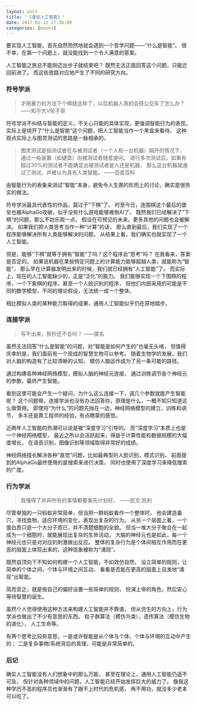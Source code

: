 ```yaml
---
layout: post
title: "《漫谈人工智能》"
date: 2017-02-12 17:38:00
categories: [books]
---
```


要实现人工智能，首先自然而然地就会遇到一个哲学问题——“什么是智能”。
很不幸，在第一个问题上，就没能找到一个令人满意的答案。

人工智能之旅总不能刚迈出步子就结束吧？
既然无法正面回答这个问题，只能迂回前进了。
而这些思路对应地产生了不同的研究方向。

### 符号学派

> 才用暴力的方法下个棋就这样了，以后机器人真的会搭公交车了怎么办？
> ——知乎大V轮子哥

符号学派不纠结与智能的定义，不关心只能的具体实现，更强调智能行为的表现。
实际上是绕开了“什么是智能”这个问题，把人工智能当作一个黑盒来看待。
这种观点实际上与图灵测试的思路是一脉相承的。

> 图灵测试是指测试者在与被测试者（一个人和一台机器）隔开的情况下，
> 通过一些装置（如键盘）向被测试者随意提问。
> 进行多次测试后，如果有超过30%的测试者不能确定出被测试者是人还是机器，
> 那么这台机器就通过了测试，并被认为具有人类智能。
> ——百度百科

由智能行为的表象来测试“智能”本身，避免令人生畏的形而上的讨论，确实是很务实的做法。

符号学派最具代表性的作品，莫过于“下棋”了。
时至今日，连围棋这个最后的堡垒也被AlphaGo攻破，似乎没有什么游戏能够难倒AI了。
既然我们已经解决了“下棋”的问题，那么不妨乐观一点，
假设在可预见的未来，更多其他的问题也会被解决。
如果我们把人类思考当作一种“计算”的话，
那么直到最后，我们实现了一个程序能够解决所有人类能够解决的问题，
从结果上看，我们确实也就实现了一个人工智能。

但是，能够“下棋”就等于拥有“智能”了吗？这个程序会“思考”吗？
在我看来，答案是否定的。
如果说机器在某些特定问题上的计算能力能够超越人类，就能称为“智能”，
那么早在计算器发明出来的时候，我们就已经拥有“人工智能”了。
而实际上，现在的人工智能缺少的，正是“泛化”的能力。
我们能够实现一个下围棋的程序，一个下象棋的程序，甚至一个人脸识别的程序，
但他们内部采用的可能是不同的数学模型，不同的理论假设，无法统一成一个整体。

相比模拟人类的某种能力取得的成果，通用人工智能似乎仍在原地踏步。

### 连接学派

> 写不出来，照抄还不会吗？
> ——匿名

虽然无法回答“什么是智能”的问题，对“智能是如何产生的”也毫无头绪，
但值得庆幸的是，我们面前有一个现成的智慧生物可以参考。
随着生物学的发展，我们对人脑的构造有了比较清晰的认知，
模仿人脑运作成为了另一条可能的路径。

通过构建各种神经网络模型，模拟人脑的神经元连接，
通过训练调节各个神经元的参数，最终产生智能。

看到这里可能会产生一个疑问，为什么这么连接一下，调几个参数就能产生智能呢？
这个问题嘛，连接学派也没有办法回答你，原理是什么，一概不知只知道这么做管用。
即使将“为什么”的问题先抛在一边，神经网络模型的建立，训练和调节，
多半还是靠工程师的经验，有点瞎蒙的感觉。

近两年人工智能的热潮可以说是被“深度学习”引导的。
而“深度学习”本质上也是一个神经网络模型，
最近之所以会活跃起来，得益于计算性能和数据规模的大幅度增长，
在语音识别，图像识别等领域取得非常好的成绩。

神经网络擅长解决各种“直觉”问题，比如最典型的人脸识别，模式识别。
前面提到的AlphaGo最终使用的是搜索来进行决策，
同时也使用了深度学习来降低搜索的广度。

### 行为学派

> 我懂得了并非所有的事情都要事先计划好。
> ——凯文·凯利

尽管单独的一只蚂蚁非常简单，但当把一群蚂蚁看作一个整体时，
他会建造巢穴，寻找食物，适应环境的变化，表现出复杂的行为。
从另一个层面上看，一个蛋白质只是一个大分子而已，并不清楚细胞的全貌。
但当一堆大分子聚合在一起成为一个细胞时，就能展现出复杂的生命活动。
大脑的神经元也是如此，每一个神经元也只是对对应的刺激做出反应。
整体的复杂行为是个体间相互作用而在更高的层面上体现出来的，这种现象被称为“涌现”。

既然自顶向下不知如何构建一个人工智能，不如效仿自然，
设立简单的规则，让简单的个体之间，个体与环境之间互动，
看看是否能在更高的层面上自发地“涌现”出智能。

简而言之，就是按自己的偏好设置一些简单的规则，
扮演上帝的角色，然后安心等待智慧的诞生。

虽然个人觉得使用这种方法来构建人工智能并不靠谱，
但从仿生的方向上，行为学派也做出了不少有意思的东西。
粒子群算法（模仿鸟类），遗传算法（模仿生物的进化），
人工生命等。

有两个思考比较有意思，一是或许智能是从个体与个体，个体与环境的互动中产生的；
二是复杂事物/系统背后的真理，可能是非常简单的。

### 后记

确实人工智能没有人们想象中的那么万能，
甚至在理论上，通用人工智能仍遥不可及，
但针对各种领域中的问题，人工智能已经开始发挥巨大的威力了。
像我这种学历不高的程序员也渐渐有了跟不上时代的危机感，
再不用功，就没多少老本可以吃了。
